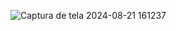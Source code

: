 ![Captura de tela 2024-08-21 161237](https://github.com/user-attachments/assets/d16ccd55-e8a5-4a10-ab68-a0b43700027f)
